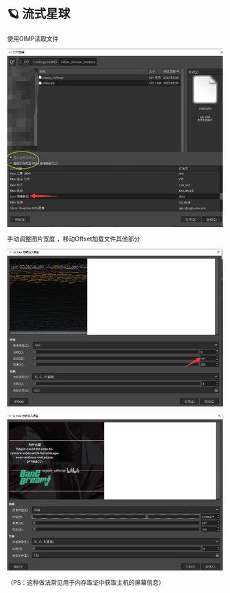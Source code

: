 # 🪐 流式星球

使用GIMP读取文件

![](2023-11-05-00-37-17.png)

手动调整图片宽度 ，移动Offset加载文件其他部分

![](2023-11-05-00-38-01.png)

![](2023-11-05-00-39-29.png)

（PS：这种做法常见用于内存取证中获取主机的屏幕信息）

